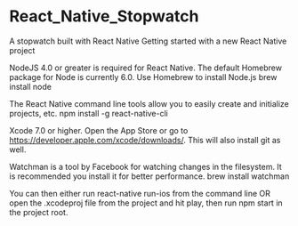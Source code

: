 # React_Native_Stopwatch
A stopwatch built with React Native
Getting started with a new React Native project

NodeJS 4.0 or greater is required for React Native. The default Homebrew package for Node is currently 6.0. Use Homebrew to install Node.js brew install node

The React Native command line tools allow you to easily create and initialize projects, etc. npm install -g react-native-cli

Xcode 7.0 or higher. Open the App Store or go to https://developer.apple.com/xcode/downloads/. This will also install git as well.

Watchman is a tool by Facebook for watching changes in the filesystem. It is recommended you install it for better performance. brew install watchman

You can then either run react-native run-ios from the command line OR open the .xcodeproj file from the project and hit play, then run npm start in the project root.
